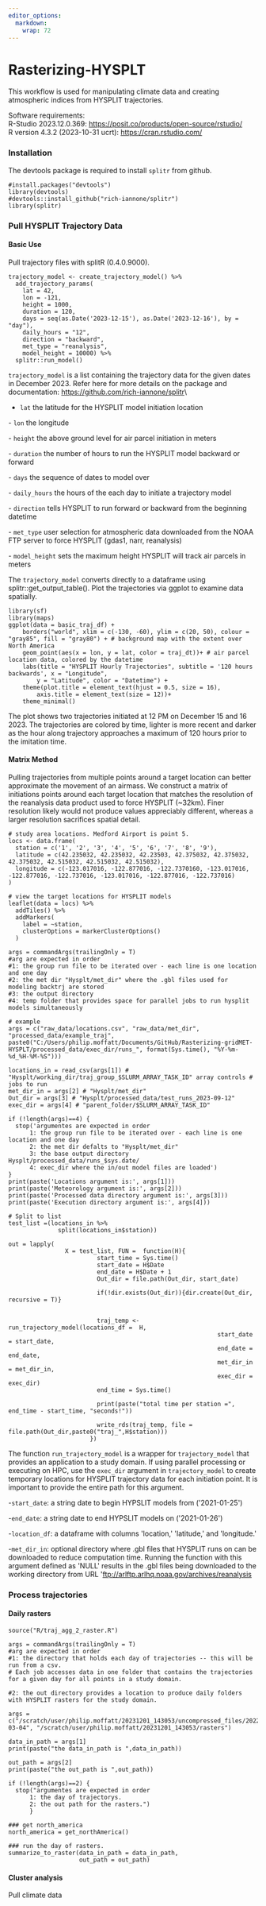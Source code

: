 ```yaml
---
editor_options: 
  markdown: 
    wrap: 72
---
```


# Rasterizing-HYSPLT

This workflow is used for manipulating climate data and creating
atmospheric indices from HYSPLIT trajectories.

Software requirements:\
R-Studio 2023.12.0.369:
<https://posit.co/products/open-source/rstudio/>\
R version 4.3.2 (2023-10-31 ucrt): <https://cran.rstudio.com/>

### Installation

The devtools package is required to install `splitr` from github.

```{r install}
#install.packages("devtools")  
library(devtools)  
#devtools::install_github("rich-iannone/splitr")  
library(splitr)
```

### Pull HYSPLIT Trajectory Data

#### Basic Use

Pull trajectory files with splitR (0.4.0.9000).

```{r, eval = FALSE}
trajectory_model <- create_trajectory_model() %>%
  add_trajectory_params(
    lat = 42,
    lon = -121,
    height = 1000,
    duration = 120,
    days = seq(as.Date('2023-12-15'), as.Date('2023-12-16'), by = "day"),
    daily_hours = "12",
    direction = "backward",
    met_type = "reanalysis",
    model_height = 10000) %>%
  splitr::run_model()
```

`trajectory_model` is a list containing the trajectory data for the
given dates in December 2023. Refer here for more details on the package
and documentation: <https://github.com/rich-iannone/splitr>\
- `lat` the latitude for the HYSPLIT model initiation location

\- `lon` the longitude

\- `height` the above ground level for air parcel initiation in meters

\- `duration` the number of hours to run the HYSPLIT model backward or
forward

\- `days` the sequence of dates to model over

\- `daily_hours` the hours of the each day to initiate a trajectory
model

\- `direction` tells HYSPLIT to run forward or backward from the
beginning datetime

\- `met_type` user selection for atmospheric data downloaded from the
NOAA FTP server to force HYSPLIT (gdas1, narr, reanalysis)

\- `model_height` sets the maximum height HYSPLIT will track air parcels
in meters

The `trajectory_model` converts directly to a dataframe using
splitr::get_output_table(). Plot the trajectories via ggplot to examine
data spatially.

```{r}
library(sf)
library(maps) 
ggplot(data = basic_traj_df) +
    borders("world", xlim = c(-130, -60), ylim = c(20, 50), colour = "gray85", fill = "gray80") + # background map with the extent over North America
    geom_point(aes(x = lon, y = lat, color = traj_dt))+ # air parcel location data, colored by the datetime
    labs(title = "HYSPLIT Hourly Trajectories", subtitle = '120 hours backwards', x = "Longitude",
        y = "Latitude", color = "Datetime") +
    theme(plot.title = element_text(hjust = 0.5, size = 16),
        axis.title = element_text(size = 12))+
    theme_minimal()
```

The plot shows two trajectories initiated at 12 PM on December 15 and 16
2023. The trajectories are colored by time, lighter is more recent and
darker as the hour along trajectory approaches a maximum of 120 hours
prior to the imitation time.

#### Matrix Method

Pulling trajectories from multiple points around a target location can
better approximate the movement of an airmass. We construct a matrix of
initiations points around each target location that matches the
resolution of the reanalysis data product used to force HYSPLIT
(\~32km). Finer resolution likely would not produce values appreciably
different, whereas a larger resolution sacrifices spatial detail.

```{r}
# study area locations. Medford Airport is point 5.
locs <- data.frame(
  station = c('1', '2', '3', '4', '5', '6', '7', '8', '9'),
  latitude = c(42.235032, 42.235032, 42.23503, 42.375032, 42.375032, 42.375032, 42.515032, 42.515032, 42.515032),
  longitude = c(-123.017016, -122.877016, -122.7370160, -123.017016, -122.877016, -122.737016, -123.017016, -122.877016, -122.737016)
)

# view the target locations for HYSPLIT models
leaflet(data = locs) %>%
  addTiles() %>%
  addMarkers(
    label = ~station,
    clusterOptions = markerClusterOptions()
  )
```

```{r}
args = commandArgs(trailingOnly = T)
#arg are expected in order
#1: the group run file to be iterated over - each line is one location and one day 
#2: the met dir "Hysplt/met_dir" where the .gbl files used for modeling backtrj are stored
#3: the output directory
#4: temp folder that provides space for parallel jobs to run hysplit models simultaneously

# example 
args = c("raw_data/locations.csv", "raw_data/met_dir", "processed_data/example_traj", paste0("C:/Users/philip.moffatt/Documents/GitHub/Rasterizing-gridMET-HYSPLT/processed_data/exec_dir/runs_", format(Sys.time(), "%Y-%m-%d_%H-%M-%S")))

locations_in = read_csv(args[1]) # "Hysplt/working_dir/traj_group_$SLURM_ARRAY_TASK_ID" array controls # jobs to run
met_dir_in = args[2] # "Hysplt/met_dir"
Out_dir = args[3] # "Hysplt/processed_data/test_runs_2023-09-12"
exec_dir = args[4] # "parent_folder/$SLURM_ARRAY_TASK_ID"

if (!length(args)==4) {
  stop('argumentes are expected in order
      1: the group run file to be iterated over - each line is one location and one day
      2: the met dir defalts to "Hysplt/met_dir"
      3: the base output directory Hysplt/processed_data/runs_$sys.date/
      4: exec_dir where the in/out model files are loaded')
}
print(paste('Locations argument is:', args[1]))
print(paste('Meteorology argument is:', args[2]))
print(paste('Processed data directory argument is:', args[3]))
print(paste('Execution directory argument is:', args[4]))

# Split to list
test_list =(locations_in %>% 
              split(locations_in$station))

out = lapply(
                X = test_list, FUN =  function(H){
                         start_time = Sys.time()
                         start_date = H$Date
                         end_date = H$Date + 1
                         Out_dir = file.path(Out_dir, start_date)
                         
                         if(!dir.exists(Out_dir)){dir.create(Out_dir, recursive = T)}
                         
                         
                         traj_temp <- run_trajectory_model(locations_df =  H,
                                                           start_date = start_date,
                                                           end_date = end_date, 
                                                           met_dir_in = met_dir_in,
                                                           exec_dir = exec_dir)
                         end_time = Sys.time()
                         
                         print(paste("total time per station =", end_time - start_time, "seconds!"))
                         
                         write_rds(traj_temp, file = file.path(Out_dir,paste0("traj_",H$station)))
                       })
```

The function `run_trajectory_model` is a wrapper for `trajectory_model`
that provides an application to a study domain. If using parallel
processing or executing on HPC, use the `exec_dir` argument in
`trajectory_model` to create temporary locations for HYSPLIT trajectory
data for each initiation point. It is important to provide the entire
path for this argument.

\-`start_date`: a string date to begin HYPSLIT models from
('2021-01-25')

\-`end_date`: a string date to end HYPSLIT models on ('2021-01-26')

\-`location_df`: a dataframe with columns 'location,' 'latitude,' and
'longitude.'

\-`met_dir_in`: optional directory where .gbl files that HYSPLIT runs on
can be downloaded to reduce computation time. Running the function with
this argument defined as 'NULL' results in the .gbl files being
downloaded to the working directory from URL
'<ftp://arlftp.arlhq.noaa.gov/archives/reanalysis>

### Process trajectories

#### Daily rasters

```{r}
source("R/traj_agg_2_raster.R")

args = commandArgs(trailingOnly = T)
#arg are expected in order
#1: the directory that holds each day of trajectories -- this will be run from a csv.
# Each job accesses data in one folder that contains the trajectories for a given day for all points in a study domain. 

#2: the out directory provides a location to produce daily folders with HYSPLIT rasters for the study domain.

args = c("/scratch/user/philip.moffatt/20231201_143053/uncompressed_files/2022-03-04", "/scratch/user/philip.moffatt/20231201_143053/rasters")

data_in_path = args[1]
print(paste("the data_in_path is ",data_in_path))

out_path = args[2]
print(paste("the out_path is ",out_path))

if (!length(args)==2) {
  stop("argumentes are expected in order
      1: the day of trajectorys.
      2: the out path for the rasters.")
      }

### get north_america
north_america = get_northAmerica()

### run the day of rasters.
summarize_to_raster(data_in_path = data_in_path,
                    out_path = out_path)
```

#### Cluster analysis

Pull climate data
